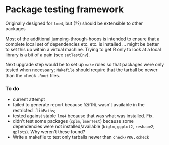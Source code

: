 Package testing framework
===========================

Originally designed for `lme4`, but (??) should be extensible to other packages

Most of the additional jumping-through-hoops is intended to ensure that a complete local set of dependencies etc. etc. is installed ... might be better to set this up within a virtual machine.  Trying to get R only to look at a local library is a bit of a pain (see `setTestEnv`).

Next upgrade step would be to set up `make` rules so that packages were only tested when necessary; `Makefile` should require that the tarball be newer than the check `.Rout` files.

### To do

* current attempt 
 * failed to generate report because `R2HTML` wasn't available in the restricted `.libPaths`; 
 * tested against stable `lme4` because that was what was installed.  Fix.
 * didn't test some packages (`cplm`, `lmerTest`) because some dependencies were not installed/available (`biglm`, `ggplot2`, `reshape2`; `gplots`).  Why weren't these found?
* Write a makefile to test only tarballs newer than `check/PKG.Rcheck`
